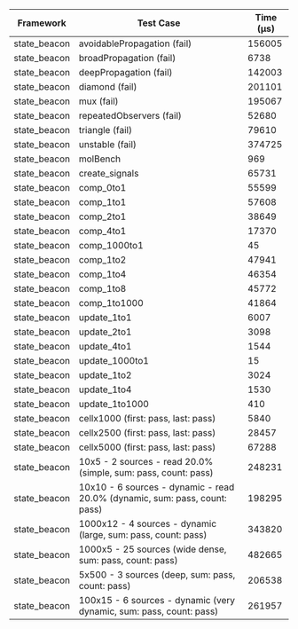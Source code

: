 | Framework | Test Case | Time (μs) |
| --- | --- | --- |
| state_beacon | avoidablePropagation (fail) | 156005 |
| state_beacon | broadPropagation (fail) | 6738 |
| state_beacon | deepPropagation (fail) | 142003 |
| state_beacon | diamond (fail) | 201101 |
| state_beacon | mux (fail) | 195067 |
| state_beacon | repeatedObservers (fail) | 52680 |
| state_beacon | triangle (fail) | 79610 |
| state_beacon | unstable (fail) | 374725 |
| state_beacon | molBench | 969 |
| state_beacon | create_signals | 65731 |
| state_beacon | comp_0to1 | 55599 |
| state_beacon | comp_1to1 | 57608 |
| state_beacon | comp_2to1 | 38649 |
| state_beacon | comp_4to1 | 17370 |
| state_beacon | comp_1000to1 | 45 |
| state_beacon | comp_1to2 | 47941 |
| state_beacon | comp_1to4 | 46354 |
| state_beacon | comp_1to8 | 45772 |
| state_beacon | comp_1to1000 | 41864 |
| state_beacon | update_1to1 | 6007 |
| state_beacon | update_2to1 | 3098 |
| state_beacon | update_4to1 | 1544 |
| state_beacon | update_1000to1 | 15 |
| state_beacon | update_1to2 | 3024 |
| state_beacon | update_1to4 | 1530 |
| state_beacon | update_1to1000 | 410 |
| state_beacon | cellx1000 (first: pass, last: pass) | 5840 |
| state_beacon | cellx2500 (first: pass, last: pass) | 28457 |
| state_beacon | cellx5000 (first: pass, last: pass) | 67288 |
| state_beacon | 10x5 - 2 sources - read 20.0% (simple, sum: pass, count: pass) | 248231 |
| state_beacon | 10x10 - 6 sources - dynamic - read 20.0% (dynamic, sum: pass, count: pass) | 198295 |
| state_beacon | 1000x12 - 4 sources - dynamic (large, sum: pass, count: pass) | 343820 |
| state_beacon | 1000x5 - 25 sources (wide dense, sum: pass, count: pass) | 482665 |
| state_beacon | 5x500 - 3 sources (deep, sum: pass, count: pass) | 206538 |
| state_beacon | 100x15 - 6 sources - dynamic (very dynamic, sum: pass, count: pass) | 261957 |
